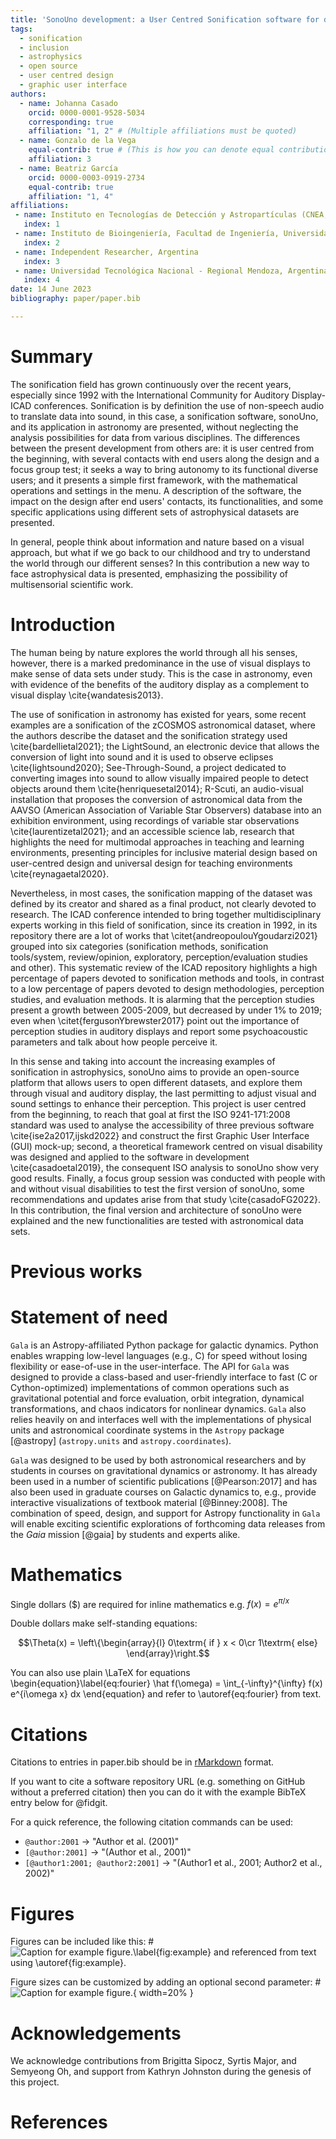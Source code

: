 ```yaml
---
title: 'SonoUno development: a User Centred Sonification software for data analysis'
tags:
  - sonification
  - inclusion
  - astrophysics
  - open source
  - user centred design
  - graphic user interface
authors:
  - name: Johanna Casado
    orcid: 0000-0001-9528-5034
    corresponding: true 
    affiliation: "1, 2" # (Multiple affiliations must be quoted)
  - name: Gonzalo de la Vega
    equal-contrib: true # (This is how you can denote equal contributions between multiple authors)
    affiliation: 3
  - name: Beatriz García
    orcid: 0000-0003-0919-2734
    equal-contrib: true 
    affiliation: "1, 4"
affiliations:
 - name: Instituto en Tecnologías de Detección y Astropartículas (CNEA, CONICET, UNSAM), Mendoza, Argentina
   index: 1
 - name: Instituto de Bioingeniería, Facultad de Ingeniería, Universidad de Mendoza, Argentina
   index: 2
 - name: Independent Researcher, Argentina
   index: 3
 - name: Universidad Tecnológica Nacional - Regional Mendoza, Argentina
   index: 4
date: 14 June 2023
bibliography: paper/paper.bib

---
```


# Summary

The sonification field has grown continuously over the recent years, especially since 1992 with the International Community for Auditory Display-ICAD conferences. Sonification is by definition the use of non-speech audio to translate data into sound, in this case, a sonification software, sonoUno, and its application in astronomy are presented, without neglecting the analysis possibilities for data from various disciplines. The differences between the present development from others are: it is user centred from the beginning, with several contacts with end users along the design and a focus group test; it seeks a way to bring autonomy to its functional diverse users; and it presents a simple first framework, with the mathematical operations and settings in the menu. A description of the software, the impact on the design after end users' contacts, its functionalities, and some specific applications using different sets of astrophysical datasets are presented.

In general, people think about information and nature based on a visual approach, but what if we go back to our childhood and try to understand the world through our different senses? In this contribution a new way to face astrophysical data is presented, emphasizing the possibility of multisensorial scientific work.

# Introduction

The human being by nature explores the world through all his senses, however, there is a marked predominance in the use of visual displays to make sense of data sets under study. This is the case in astronomy,  even with evidence of the benefits of the auditory display as a complement to visual display \cite{wandatesis2013}.

The use of sonification in astronomy has existed for years, some recent examples are a sonification of the zCOSMOS astronomical dataset, where the authors describe the dataset and the sonification strategy used \cite{bardellietal2021}; the LightSound, an electronic device that allows the conversion of light into sound and it is used to observe eclipses \cite{lightsound2020}; See-Through-Sound, a project dedicated to converting images into sound to allow visually impaired people to detect objects around them \cite{henriquesetal2014}; R-Scuti, an audio-visual installation that proposes the conversion of astronomical data from the AAVSO (American Association of Variable Star Observers) database into an exhibition environment, using recordings of variable star observations \cite{laurentizetal2021}; and an accessible science lab, research that highlights the need for multimodal approaches in teaching and learning environments, presenting principles for inclusive material design based on user-centred design and universal design for teaching environments \cite{reynagaetal2020}.

Nevertheless, in most cases, the sonification mapping of the dataset was defined by its creator and shared as a final product, not clearly devoted to research. The ICAD conference intended to bring together multidisciplinary experts working in this field of sonification, since its creation in 1992, in its repository there are a lot of works that \citet{andreopoulouYgoudarzi2021} grouped into six categories (sonification methods, sonification tools/system, review/opinion, exploratory, perception/evaluation studies and other). This systematic review of the ICAD repository highlights a high percentage of papers devoted to sonification methods and tools, in contrast to a low percentage of papers devoted to design methodologies, perception studies, and evaluation methods. It is alarming that the perception studies present a growth between 2005-2009, but decreased by under 1% to 2019; even when \citet{fergusonYbrewster2017} point out the importance of perception studies in auditory displays and report some psychoacoustic parameters and talk about how people perceive it. 

In this sense and taking into account the increasing examples of sonification in astrophysics, sonoUno aims to provide an open-source platform that allows users to open different datasets, and explore them through visual and auditory display, the last permitting to adjust visual and sound settings to enhance their perception. This project is user centred from the beginning, to reach that goal at first the ISO 9241-171:2008 standard was used to analyse the accessibility of three previous software \cite{ise2a2017,ijskd2022} and construct the first Graphic User Interface (GUI) mock-up; second, a theoretical framework centred on visual disability was designed and applied to the software in development \cite{casadoetal2019}, the consequent ISO analysis to sonoUno show very good results. Finally, a focus group session was conducted with people with and without visual disabilities to test the first version of sonoUno, some recommendations and updates arise from that study \cite{casadoFG2022}. In this contribution, the final version and architecture of sonoUno were explained and the new functionalities are tested with astronomical data sets.

# Previous works



# Statement of need

`Gala` is an Astropy-affiliated Python package for galactic dynamics. Python
enables wrapping low-level languages (e.g., C) for speed without losing
flexibility or ease-of-use in the user-interface. The API for `Gala` was
designed to provide a class-based and user-friendly interface to fast (C or
Cython-optimized) implementations of common operations such as gravitational
potential and force evaluation, orbit integration, dynamical transformations,
and chaos indicators for nonlinear dynamics. `Gala` also relies heavily on and
interfaces well with the implementations of physical units and astronomical
coordinate systems in the `Astropy` package [@astropy] (`astropy.units` and
`astropy.coordinates`).

`Gala` was designed to be used by both astronomical researchers and by
students in courses on gravitational dynamics or astronomy. It has already been
used in a number of scientific publications [@Pearson:2017] and has also been
used in graduate courses on Galactic dynamics to, e.g., provide interactive
visualizations of textbook material [@Binney:2008]. The combination of speed,
design, and support for Astropy functionality in `Gala` will enable exciting
scientific explorations of forthcoming data releases from the *Gaia* mission
[@gaia] by students and experts alike.

# Mathematics

Single dollars ($) are required for inline mathematics e.g. $f(x) = e^{\pi/x}$

Double dollars make self-standing equations:

$$\Theta(x) = \left\{\begin{array}{l}
0\textrm{ if } x < 0\cr
1\textrm{ else}
\end{array}\right.$$

You can also use plain \LaTeX for equations
\begin{equation}\label{eq:fourier}
\hat f(\omega) = \int_{-\infty}^{\infty} f(x) e^{i\omega x} dx
\end{equation}
and refer to \autoref{eq:fourier} from text.

# Citations

Citations to entries in paper.bib should be in
[rMarkdown](http://rmarkdown.rstudio.com/authoring_bibliographies_and_citations.html)
format.

If you want to cite a software repository URL (e.g. something on GitHub without a preferred
citation) then you can do it with the example BibTeX entry below for @fidgit.

For a quick reference, the following citation commands can be used:
- `@author:2001`  ->  "Author et al. (2001)"
- `[@author:2001]` -> "(Author et al., 2001)"
- `[@author1:2001; @author2:2001]` -> "(Author1 et al., 2001; Author2 et al., 2002)"

# Figures

Figures can be included like this:
#![Caption for example figure.\label{fig:example}](figure.png)
and referenced from text using \autoref{fig:example}.

Figure sizes can be customized by adding an optional second parameter:
#![Caption for example figure.](figure.png){ width=20% }

# Acknowledgements

We acknowledge contributions from Brigitta Sipocz, Syrtis Major, and Semyeong
Oh, and support from Kathryn Johnston during the genesis of this project.

# References
